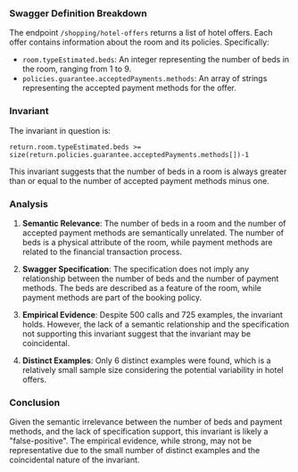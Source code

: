 ### Swagger Definition Breakdown

The endpoint `/shopping/hotel-offers` returns a list of hotel offers. Each offer contains information about the room and its policies. Specifically:

- `room.typeEstimated.beds`: An integer representing the number of beds in the room, ranging from 1 to 9.
- `policies.guarantee.acceptedPayments.methods`: An array of strings representing the accepted payment methods for the offer.

### Invariant

The invariant in question is:

`return.room.typeEstimated.beds >= size(return.policies.guarantee.acceptedPayments.methods[])-1`

This invariant suggests that the number of beds in a room is always greater than or equal to the number of accepted payment methods minus one.

### Analysis

1. **Semantic Relevance**: The number of beds in a room and the number of accepted payment methods are semantically unrelated. The number of beds is a physical attribute of the room, while payment methods are related to the financial transaction process.

2. **Swagger Specification**: The specification does not imply any relationship between the number of beds and the number of payment methods. The beds are described as a feature of the room, while payment methods are part of the booking policy.

3. **Empirical Evidence**: Despite 500 calls and 725 examples, the invariant holds. However, the lack of a semantic relationship and the specification not supporting this invariant suggest that the invariant may be coincidental.

4. **Distinct Examples**: Only 6 distinct examples were found, which is a relatively small sample size considering the potential variability in hotel offers.

### Conclusion

Given the semantic irrelevance between the number of beds and payment methods, and the lack of specification support, this invariant is likely a "false-positive". The empirical evidence, while strong, may not be representative due to the small number of distinct examples and the coincidental nature of the invariant.
